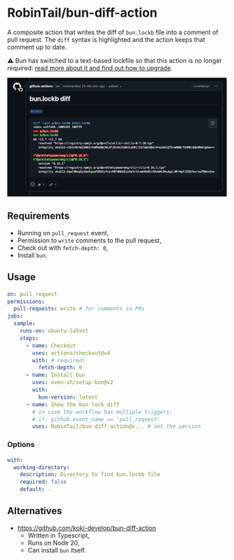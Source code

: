 # RobinTail/bun-diff-action

A composite action that writes the diff of `bun.lockb` file into a comment of pull request.
The `diff` syntax is highlighted and the action keeps that comment up to date.

⚠️ Bun has switched to a text-based lockfile so that this action is no longer required:
[read more about it and find out how to upgrade](https://bun.sh/blog/bun-lock-text-lockfile).

![Demo comment](demo.jpg)

## Requirements

- Running on `pull_request` event,
- Permission to `write` comments to the pull request,
- Check out with `fetch-depth: 0`,
- Install `bun`.

## Usage

```yaml
on: pull_request
permissions:
  pull-requests: write # for comments in PRs
jobs:
  sample:
    runs-on: ubuntu-latest
    steps:
      - name: Checkout
        uses: actions/checkout@v4
        with: # required!
          fetch-depth: 0
      - name: Install bun
        uses: oven-sh/setup-bun@v2
        with:
          bun-version: latest
      - name: Show the bun lock diff
        # in case the workflow has multiple triggers:
        # if: github.event_name == 'pull_request'
        uses: RobinTail/bun-diff-action@v... # set the version
```

### Options

```yaml
with:
  working-directory:
    description: Directory to find bun.lockb file
    required: false
    default: .
```

## Alternatives

- https://github.com/koki-develop/bun-diff-action
  - Written in Typescript,
  - Runs on Node 20,
  - Can install `bun` itself.
